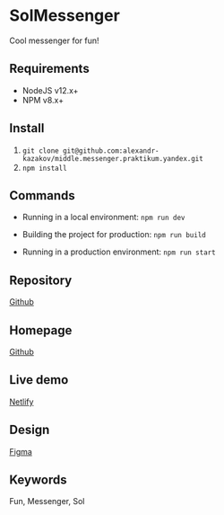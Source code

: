 
# SolMessenger
Cool messenger for fun!

## Requirements

- NodeJS v12.x+
- NPM v8.x+

## Install

1. `git clone git@github.com:alexandr-kazakov/middle.messenger.praktikum.yandex.git`
2. `npm install`

## Commands

- Running in a local environment:
`npm run dev`

- Building the project for production:
`npm run build`

- Running in a production environment:
`npm run start`

## Repository

[Github](https://github.com/alexandr-kazakov/middle.messenger.praktikum.yandex)

## Homepage

[Github](https://github.com/alexandr-kazakov/middle.messenger.praktikum.yandex#readme)

## Live demo

[Netlify](https://admirable-gecko-a28895.netlify.app/)

## Design
[Figma](https://www.figma.com/file/b2ORgJmyO77lXltwZMpqHD/Chat_external_link?node-id=0%3A1)

## Keywords

Fun, Messenger, Sol